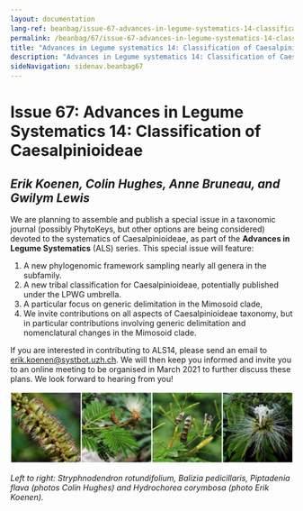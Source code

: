 ```yaml
---
layout: documentation
lang-ref: beanbag/issue-67-advances-in-legume-systematics-14-classification-of-caesalpinioideae
permalink: /beanbag/67/issue-67-advances-in-legume-systematics-14-classification-of-caesalpinioideae
title: "Advances in Legume systematics 14: Classification of Caesalpinioideae"
description: "Advances in Legume systematics 14: Classification of Caesalpinioideae"
sideNavigation: sidenav.beanbag67
---
```


# Issue 67: Advances in Legume Systematics 14: Classification of Caesalpinioideae

## *Erik Koenen, Colin Hughes, Anne Bruneau, and Gwilym Lewis*

We are planning to assemble and publish a special issue in a taxonomic journal (possibly PhytoKeys, but other options are being considered) devoted to the systematics of Caesalpinioideae, as part of the **Advances in Legume Systematics** (ALS) series. This special issue will feature:

1. A new phylogenomic framework sampling nearly all genera in the subfamily.
2. A new tribal classification for Caesalpinioideae, potentially published under the LPWG umbrella.
3. A particular focus on generic delimitation in the Mimosoid clade,
4. We invite contributions on all aspects of Caesalpinioideae taxonomy, but in particular contributions involving generic delimitation and nomenclatural changes in the Mimosoid clade.

If you are interested in contributing to ALS14, please send an email to <erik.koenen@systbot.uzh.ch>. We will then keep you informed and invite you to an online meeting to be organised in March 2021 to further discuss these plans. We look forward to hearing from you!

![](/assets/images/asl-1-4.png)

*Left to right: Stryphnodendron rotundifolium, Balizia pedicillaris, Piptadenia flava (photos Colin Hughes) and Hydrochorea corymbosa (photo Erik Koenen).*